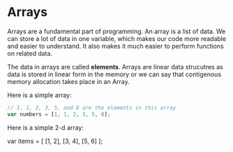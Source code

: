 # Arrays

Arrays are a fundamental part of programming. An array is a list of data. We can store a lot of data in one variable, which makes our code more readable and easier to understand. It also makes it much easier to perform functions on related data.

The data in arrays are called **elements**.
Arrays are linear data strucutres as data is stored in linear form in the memory or we can say that contigenous memory allocation takes place in an Array.

Here is a simple array:

```javascript
// 1, 1, 2, 3, 5, and 8 are the elements in this array
var numbers = [1, 1, 2, 3, 5, 8];
```
Here is a simple 2-d array:


var items = [
  [1, 2],
  [3, 4],
  [5, 6]
];
